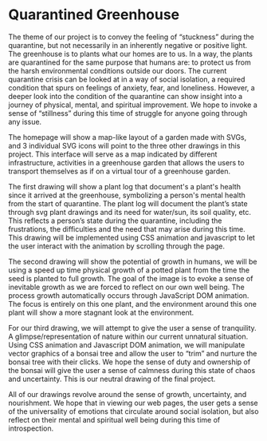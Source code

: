# Quarantined Greenhouse
<!-- Title: maybe less related to quarantine? change name?? -->

<!-- Introduction -->
The theme of our project is to convey the feeling of “stuckness” during the quarantine, but not necessarily in an inherently negative or positive light.  The greenhouse is to plants what our homes are to us. In a way, the plants are quarantined for the same purpose that humans are: to protect us from the harsh environmental conditions outside our doors. The current quarantine crisis can be looked at in a way of social isolation, a required condition that spurs on feelings of anxiety, fear, and loneliness. However, a deeper look into the condition of the quarantine can show insight into a journey of physical, mental, and spiritual improvement. We hope to invoke a sense of “stillness” during this time of struggle for anyone going through any issue. 

<!-- home page layout has changed -->
The homepage will show a map-like layout of a garden made with SVGs, and 3 individual SVG icons will point to the three other drawings in this project. This interface will serve as a map indicated by different infrastructure, activities in a greenhouse garden that allows the users to transport themselves as if on a virtual tour of a greenhouse garden. 

<!-- first drawing: need to re-write b/c concept changed -->
The first drawing will show a plant log that document's a plant's health since it arrived at the greenhouse, symbolizing a person's mental health from the start of quarantine. The plant log will document the plant’s state through svg plant drawings and its need for water/sun, its soil quality, etc. This reflects a person’s state during the quarantine, including the frustrations, the difficulties and the need that may arise during this time. This drawing will be implemented using CSS animation and javascript to let the user interact with the animation by scrolling through the page.

<!-- second drawing -->
The second drawing will show the potential of growth in humans, we will be using a speed up time physical growth of a potted plant from the time the seed is planted to full growth. The goal of the image is to evoke a sense of inevitable growth as we are forced to reflect on our own well being. The process growth automatically occurs through JavaScript DOM animation. The focus is entirely on this one plant, and the environment around this one plant will show a more stagnant look at the environment. 

<!-- third drawing -->
For our third drawing, we will attempt to give the user a sense of tranquility. A glimpse/representation of nature within our current unnatural situation. Using CSS animation and Javascript DOM animation, we will manipulate vector graphics of a bonsai tree and allow the user to “trim” and nurture the bonsai tree with their clicks. We hope the sense of duty and ownership of the bonsai will give the user a sense of calmness during this state of chaos and uncertainty. This is our neutral drawing of the final project. 

<!-- Conclusion -->
All of our drawings revolve around the sense of growth, uncertainty, and nourishment. We hope that in viewing our web pages, the user gets a sense of the universality of emotions that circulate around social isolation, but also reflect on their mental and spiritual well being during this time of introspection.
